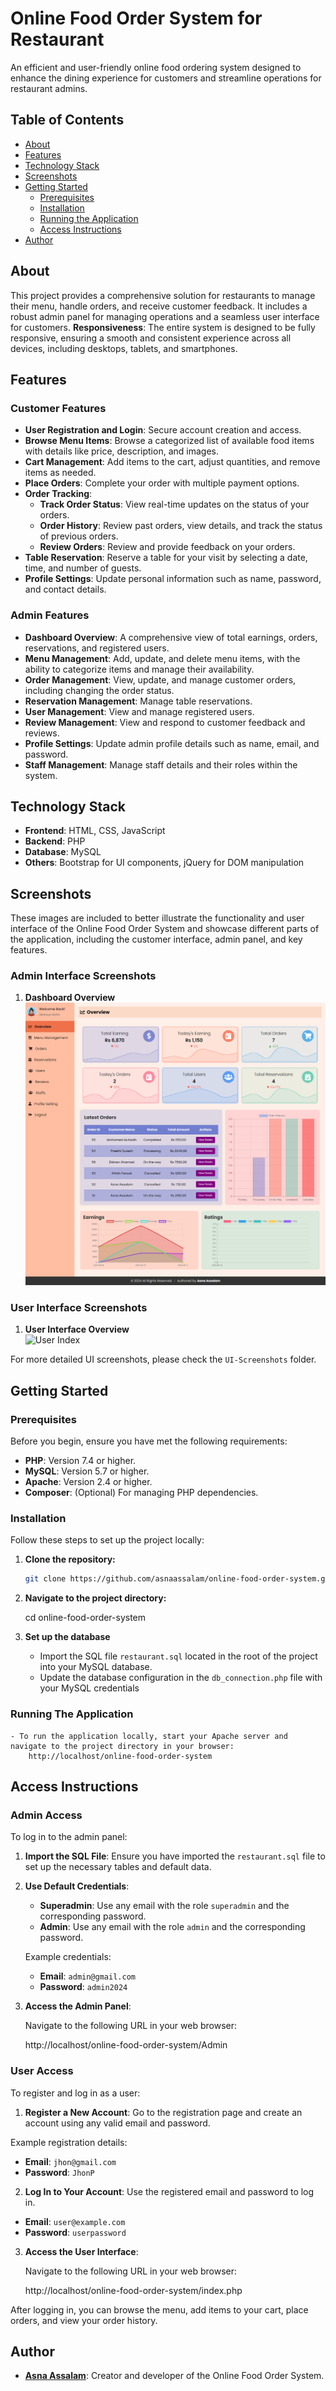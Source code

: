 # Online Food Order System for Restaurant

An efficient and user-friendly online food ordering system designed to enhance the dining experience for customers and streamline operations for restaurant admins.

## Table of Contents

- [About](#about)
- [Features](#features)
- [Technology Stack](#technology-stack)
- [Screenshots](#screenshots)
- [Getting Started](#getting-started)
  - [Prerequisites](#prerequisites)
  - [Installation](#installation)
  - [Running the Application](#running-the-application)
  - [Access Instructions](#access-instructions)
- [Author](#author)  


## About

This project provides a comprehensive solution for restaurants to manage their menu, handle orders, and receive customer feedback. It includes a robust admin panel for managing operations and a seamless user interface for customers.
**Responsiveness**: The entire system is designed to be fully responsive, ensuring a smooth and consistent experience across all devices, including desktops, tablets, and smartphones.


## Features

### Customer Features

- **User Registration and Login**: Secure account creation and access.
- **Browse Menu Items**: Browse a categorized list of available food items with details like price, description, and images.
- **Cart Management**: Add items to the cart, adjust quantities, and remove items as needed.
- **Place Orders**: Complete your order with multiple payment options.
- **Order Tracking**:
  - **Track Order Status**: View real-time updates on the status of your orders.
  - **Order History**: Review past orders, view details, and track the status of previous orders.
  - **Review Orders**: Review and provide feedback on your orders.
- **Table Reservation**: Reserve a table for your visit by selecting a date, time, and number of guests.
- **Profile Settings**: Update personal information such as name, password, and contact details.

### Admin Features

- **Dashboard Overview**: A comprehensive view of total earnings, orders, reservations, and registered users.
- **Menu Management**: Add, update, and delete menu items, with the ability to categorize items and manage their availability.
- **Order Management**: View, update, and manage customer orders, including changing the order status.
- **Reservation Management**: Manage table reservations.
- **User Management**: View and manage registered users.
- **Review Management**: View and respond to customer feedback and reviews.
- **Profile Settings**: Update admin profile details such as name, email, and password.
- **Staff Management**: Manage staff details and their roles within the system.

## Technology Stack

- **Frontend**: HTML, CSS, JavaScript
- **Backend**: PHP
- **Database**: MySQL
- **Others**: Bootstrap for UI components, jQuery for DOM manipulation

## Screenshots

These images are included to better illustrate the functionality and user interface of the Online Food Order System and showcase different parts of the application, including the customer interface, admin panel, and key features.

### Admin Interface Screenshots

1. **Dashboard Overview**  
   ![Admin Dashboard](UI-Screenshots/Admin-Index.png)

### User Interface Screenshots

1. **User Interface Overview**  
   ![User Index](UI-Screenshots/User-Index.png)

For more detailed UI screenshots, please check the `UI-Screenshots` folder.

## Getting Started

### Prerequisites

Before you begin, ensure you have met the following requirements:

- **PHP**: Version 7.4 or higher.
- **MySQL**: Version 5.7 or higher.
- **Apache**: Version 2.4 or higher.
- **Composer**: (Optional) For managing PHP dependencies.

### Installation

Follow these steps to set up the project locally:

1. **Clone the repository:**

   ```bash
   git clone https://github.com/asnaassalam/online-food-order-system.git

2. **Navigate to the project directory:**
    
     cd online-food-order-system

3. **Set up the database**
    - Import the SQL file `restaurant.sql` located in the root of the project into your MySQL database.
    - Update the database configuration in the `db_connection.php` file with your MySQL credentials

### Running The Application
    - To run the application locally, start your Apache server and navigate to the project directory in your browser:
        http://localhost/online-food-order-system
        
       
## Access Instructions

### Admin Access

To log in to the admin panel:

1. **Import the SQL File**: Ensure you have imported the `restaurant.sql` file to set up the necessary tables and default data.

2. **Use Default Credentials**:
   - **Superadmin**: Use any email with the role `superadmin` and the corresponding password.
   - **Admin**: Use any email with the role `admin` and the corresponding password.

   Example credentials:
   - **Email**: `admin@gmail.com`
   - **Password**: `admin2024`

3. **Access the Admin Panel**: 

   Navigate to the following URL in your web browser:

    http://localhost/online-food-order-system/Admin

### User Access

To register and log in as a user:

1. **Register a New Account**: Go to the registration page and create an account using any valid email and password.

Example registration details:
- **Email**: `jhon@gmail.com`
- **Password**: `JhonP`

2. **Log In to Your Account**: Use the registered email and password to log in.

- **Email**: `user@example.com`
- **Password**: `userpassword`

3. **Access the User Interface**:

    Navigate to the following URL in your web browser:

     http://localhost/online-food-order-system/index.php

After logging in, you can browse the menu, add items to your cart, place orders, and view your order history.

## Author

- **[Asna Assalam](https://github.com/asnaassalam)**: Creator and developer of the Online Food Order System.
 


